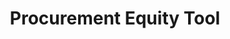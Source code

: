 ---
title: "Procurement Equity Tool"
description: "Helps agencies reach socioeconomic small businesses that have not received federal work but are registered in System for Award Management (SAM) and may be interested in participating in agency procurement competitions. This tool is government use only. "
url-link: "https://d2d.gsa.gov/report/government-wide-procurement-equity-tool"
type: "HTML"
gov-only: "true"
is-external: "true"
publication-date: "March 01, 2023"
reading-time: "5"
resource-type: "Tool"
filter: "small-business"
audience: "contracts-acquisitions"
branded-offerings: "market-it-data-intelligence"
---